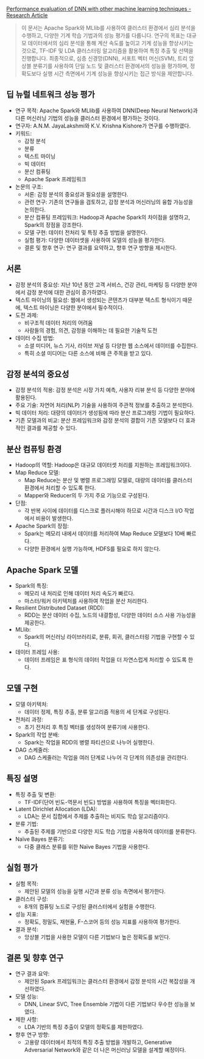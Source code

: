 [Performance evaluation of DNN with other machine learning techniques - Research Article](//pdfs/Performance%20evaluation%20of%20DNN%20with%20other%20machine%20learning%20techniques%20-%20Research%20Article.pdf)

> 이 문서는 Apache Spark와 MLlib를 사용하여 클러스터 환경에서 심리 분석을 수행하고, 다양한 기계 학습 기법과의 성능 평가를 다룹니다. 연구의 목표는 대규모 데이터에서의 심리 분석을 통해 계산 속도를 높이고 기계 성능을 향상시키는 것으로, TF-IDF 및 LDA 클러스터링 알고리즘을 활용하여 특징 추출 및 선택을 진행합니다. 최종적으로, 심층 신경망(DNN), 서포트 벡터 머신(SVM), 트리 앙상블 분류기를 사용하여 단일 노드 및 클러스터 환경에서의 성능을 평가하며, 정확도보다 실행 시간 측면에서 기계 성능을 향상시키는 접근 방식을 제안합니다.

## 딥 뉴럴 네트워크 성능 평가

- 연구 목적: Apache Spark와 MLlib를 사용하여 DNN(Deep Neural Network)과 다른 머신러닝 기법의 성능을 클러스터 환경에서 평가하는 것이다.
- 연구자: A.N.M. JayaLakshmi와 K.V. Krishna Kishore가 연구를 수행하였다.
- 키워드:
  - 감정 분석
  - 분류
  - 텍스트 마이닝
  - 빅 데이터
  - 분산 컴퓨팅
  - Apache Spark 프레임워크
- 논문의 구조:
  - 서론: 감정 분석의 중요성과 필요성을 설명한다.
  - 관련 연구: 기존의 연구들을 검토하고, 감정 분석과 머신러닝의 융합 가능성을 논의한다.
  - 분산 컴퓨팅 프레임워크: Hadoop과 Apache Spark의 차이점을 설명하고, Spark의 장점을 강조한다.
  - 모델 구현: 데이터 전처리 및 특징 추출 방법을 설명한다.
  - 실험 평가: 다양한 데이터셋을 사용하여 모델의 성능을 평가한다.
  - 결론 및 향후 연구: 연구 결과를 요약하고, 향후 연구 방향을 제시한다.

## 서론

- 감정 분석의 중요성: 지난 10년 동안 고객 서비스, 건강 관리, 마케팅 등 다양한 분야에서 감정 분석에 대한 관심이 증가하였다.
- 텍스트 마이닝의 필요성: 웹에서 생성되는 콘텐츠가 대부분 텍스트 형식이기 때문에, 텍스트 마이닝은 다양한 분야에서 필수적이다.
- 도전 과제:
  - 비구조적 데이터 처리의 어려움
  - 사람들의 경험, 의견, 감정을 이해하는 데 필요한 기술적 도전
- 데이터 수집 방법:
  - 소셜 미디어, 뉴스 기사, 라이브 저널 등 다양한 웹 소스에서 데이터를 수집한다.
  - 특히 소셜 미디어는 다른 소스에 비해 큰 주목을 받고 있다.

## 감정 분석의 중요성

- 감정 분석의 적용: 감정 분석은 시장 가치 예측, 사용자 리뷰 분석 등 다양한 분야에 활용된다.
- 주요 기술: 자연어 처리(NLP) 기술을 사용하여 주관적 정보를 추출하고 분석한다.
- 빅 데이터 처리: 대량의 데이터가 생성됨에 따라 분산 프로그래밍 기법이 필요하다.
- 기존 모델과의 비교: 분산 프레임워크와 감정 분석의 결합이 기존 모델보다 더 효과적인 결과를 제공할 수 있다.

## 분산 컴퓨팅 환경

- Hadoop의 역할: Hadoop은 대규모 데이터셋 처리를 지원하는 프레임워크이다.
- Map Reduce 모델:
  - Map Reduce는 분산 및 병렬 프로그래밍 모델로, 대량의 데이터를 클러스터 환경에서 처리할 수 있도록 한다.
  - Mapper와 Reducer의 두 가지 주요 기능으로 구성된다.
- 단점:
  - 각 반복 사이에 데이터를 디스크로 플러시해야 하므로 시간과 디스크 I/O 작업에서 비용이 발생한다.
- Apache Spark의 장점:
  - Spark는 메모리 내에서 데이터를 처리하여 Map Reduce 모델보다 10배 빠르다.
  - 다양한 환경에서 실행 가능하며, HDFS를 필요로 하지 않는다.

## Apache Spark 모델

- Spark의 특징:
  - 메모리 내 처리로 인해 데이터 처리 속도가 빠르다.
  - 마스터/워커 아키텍처를 사용하여 작업을 분산 처리한다.
- Resilient Distributed Dataset (RDD):
  - RDD는 분산 데이터 수집, 노드의 내결함성, 다양한 데이터 소스 사용 가능성을 제공한다.
- MLlib:
  - Spark의 머신러닝 라이브러리로, 분류, 회귀, 클러스터링 기법을 구현할 수 있다.
- 데이터 프레임 사용:
  - 데이터 프레임은 표 형식의 데이터 작업을 더 자연스럽게 처리할 수 있도록 한다.

## 모델 구현

- 모델 아키텍처:
  - 데이터 정제, 특징 추출, 분류 알고리즘 적용의 세 단계로 구성된다.
- 전처리 과정:
  - 초기 전처리 후 특징 벡터를 생성하여 분류기에 사용한다.
- Spark의 작업 분배:
  - Spark는 작업을 RDD의 병렬 파티션으로 나누어 실행한다.
- DAG 스케줄러:
  - DAG 스케줄러는 작업을 여러 단계로 나누어 각 단계의 의존성을 관리한다.

## 특징 설명

- 특징 추출 및 변환:
  - TF-IDF(단어 빈도-역문서 빈도) 방법을 사용하여 특징을 벡터화한다.
- Latent Dirichlet Allocation (LDA):
  - LDA는 문서 집합에서 주제를 추출하는 비지도 학습 알고리즘이다.
- 분류 기법:
  - 추출된 주제를 기반으로 다양한 지도 학습 기법을 사용하여 데이터를 분류한다.
- Naïve Bayes 분류기:
  - 다중 클래스 분류를 위한 Naïve Bayes 기법을 사용한다.

## 실험 평가

- 실험 목적:
  - 제안된 모델의 성능을 실행 시간과 분류 성능 측면에서 평가한다.
- 클러스터 구성:
  - 8개의 컴퓨팅 노드로 구성된 클러스터에서 실험을 수행한다.
- 성능 지표:
  - 정확도, 정밀도, 재현율, F-스코어 등의 성능 지표를 사용하여 평가한다.
- 결과 분석:
  - 앙상블 기법을 사용한 모델이 다른 기법보다 높은 정확도를 보인다.

## 결론 및 향후 연구

- 연구 결과 요약:
  - 제안된 Spark 프레임워크는 클러스터 환경에서 감정 분석의 시간 복잡성을 개선하였다.
- 모델 성능:
  - DNN, Linear SVC, Tree Ensemble 기법이 다른 기법보다 우수한 성능을 보였다.
- 제한 사항:
  - LDA 기반의 특징 추출이 모델의 정확도를 제한하였다.
- 향후 연구 방향:
  - 고용량 데이터에서 최적의 특징 추출 방법을 개발하고, Generative Adversarial Network와 같은 더 나은 머신러닝 모델을 설계할 예정이다.
